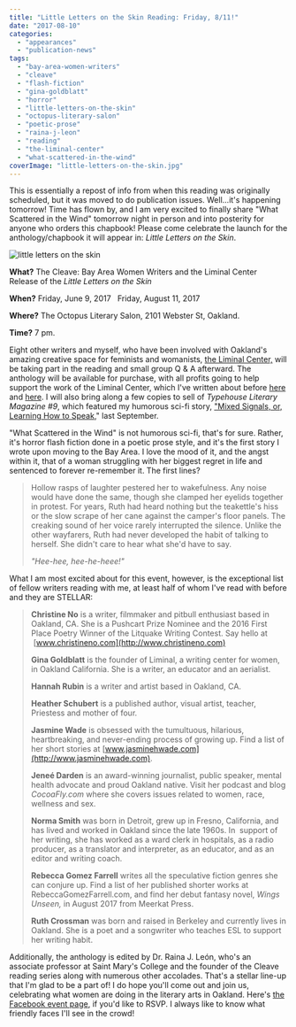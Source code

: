 ```yaml
---
title: "Little Letters on the Skin Reading: Friday, 8/11!"
date: "2017-08-10"
categories:
  - "appearances"
  - "publication-news"
tags:
  - "bay-area-women-writers"
  - "cleave"
  - "flash-fiction"
  - "gina-goldblatt"
  - "horror"
  - "little-letters-on-the-skin"
  - "octopus-literary-salon"
  - "poetic-prose"
  - "raina-j-leon"
  - "reading"
  - "the-liminal-center"
  - "what-scattered-in-the-wind"
coverImage: "little-letters-on-the-skin.jpg"
---
```


This is essentially a repost of info from when this reading was originally scheduled, but it was moved to do publication issues. Well...it's happening tomorrow! Time has flown by, and I am very excited to finally share "What Scattered in the Wind" tomorrow night in person and into posterity for anyone who orders this chapbook! Please come celebrate the launch for the anthology/chapbook it will appear in: _Little Letters on the Skin_.

![little letters on the skin](https://d2ypg8o05lff0b.cloudfront.net/wp-content/uploads/sites/3/2017/08/little-letters-on-the-skin.jpg)

**What?** The Cleave: Bay Area Women Writers and the Liminal Center Release of the _Little Letters on the Skin_

**When?** Friday, June 9, 2017   Friday, August 11, 2017

**Where?** The Octopus Literary Salon, 2101 Webster St, Oakland.

**Time?** 7 pm.

Eight other writers and myself, who have been involved with Oakland's amazing creative space for feminists and womanists, [the Liminal Center,](http://www.oaklandliminal.com/) will be taking part in the reading and small group Q & A afterward. The anthology will be available for purchase, with all profits going to help support the work of the Liminal Center, which I've written about before [here](/blog/2016/05/reading-tonight-at-liminal/) and [here](/blog/2016/07/final-liminal-writers-in-residence-reading/). I will also bring along a few copies to sell of _Typehouse Literary Magazine #9_, which featured my humorous sci-fi story, ["Mixed Signals, or, Learning How to Speak,](/creative-works/mixed-signals-or-learning-how-to-speak/)" last September.

"What Scattered in the Wind" is not humorous sci-fi, that's for sure. Rather, it's horror flash fiction done in a poetic prose style, and it's the first story I wrote upon moving to the Bay Area. I love the mood of it, and the angst within it, that of a woman struggling with her biggest regret in life and sentenced to forever re-remember it. The first lines?

> Hollow rasps of laughter pestered her to wakefulness. Any noise would have done the same, though she clamped her eyelids together in protest. For years, Ruth had heard nothing but the teakettle's hiss or the slow scrape of her cane against the camper's floor panels. The creaking sound of her voice rarely interrupted the silence. Unlike the other wayfarers, Ruth had never developed the habit of talking to herself. She didn't care to hear what she'd have to say.
>
> _"Hee-hee, hee-he-heee!"_

What I am most excited about for this event, however, is the exceptional list of fellow writers reading with me, at least half of whom I've read with before and they are STELLAR:

> **Christine No** is a writer, filmmaker and pitbull enthusiast based in Oakland, CA. She is a Pushcart Prize Nominee and the 2016 First Place Poetry Winner of the Litquake Writing Contest. Say hello at  [www.christineno.com](http://www.christineno.com)
>
> **Gina Goldblatt** is the founder of Liminal, a writing center for women, in Oakland California. She is a writer, an educator and an aerialist.
>
> **Hannah Rubin** is a writer and artist based in Oakland, CA.
>
> **Heather Schubert** is a published author, visual artist, teacher, Priestess and mother of four.
>
> **Jasmine Wade** is obsessed with the tumultuous, hilarious, heartbreaking, and never-ending process of growing up. Find a list of her short stories at [www.jasminehwade.com](http://www.jasminehwade.com).
>
> **Jeneé Darden** is an award-winning journalist, public speaker, mental health advocate and proud Oakland native. Visit her podcast and blog _CocoaFly.com_ where she covers issues related to women, race, wellness and sex.
>
> **Norma Smith** was born in Detroit, grew up in Fresno, California, and has lived and worked in Oakland since the late 1960s. In  support of her writing, she has worked as a ward clerk in hospitals, as a radio producer, as a translator and interpreter, as an educator, and as an editor and writing coach.
>
> **Rebecca Gomez Farrell** writes all the speculative fiction genres she can conjure up. Find a list of her published shorter works at RebeccaGomezFarrell.com, and find her debut fantasy novel, _Wings Unseen,_ in August 2017 from Meerkat Press.
>
> **Ruth Crossman** was born and raised in Berkeley and currently lives in Oakland. She is a poet and a songwriter who teaches ESL to support her writing habit.

Additionally, the anthology is edited by Dr. Raina J. León, who's an associate professor at Saint Mary's College and the founder of the Cleave reading series along with numerous other accolades. That's a stellar line-up that I'm glad to be a part of! I do hope you'll come out and join us, celebrating what women are doing in the literary arts in Oakland. Here's [the Facebook event page](https://www.facebook.com/events/114013932462377), if you'd like to RSVP. I always like to know what friendly faces I'll see in the crowd!
